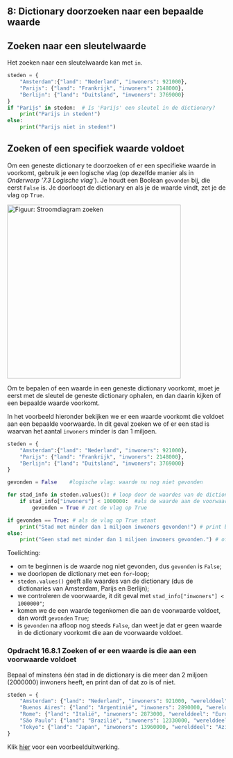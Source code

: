 <!-- Verbeterde versie van H16_IA_8_dictElementZoeken.md -->

## 8: Dictionary doorzoeken naar een bepaalde waarde

## Zoeken naar een sleutelwaarde
Het zoeken naar een sleutelwaarde kan met <code>in</code>.


```python
steden = {
    "Amsterdam":{"land": "Nederland", "inwoners": 921000},
    "Parijs": {"land": "Frankrijk", "inwoners": 2148000},
    "Berlijn": {"land": "Duitsland", "inwoners": 3769000}
}
if "Parijs" in steden:	# Is 'Parijs' een sleutel in de dictionary? 
    print("Parijs in steden!")
else:
    print("Parijs niet in steden!")

```



## Zoeken of een specifiek waarde voldoet
<p>Om een geneste dictionary te doorzoeken of er een specifieke waarde in voorkomt, gebruik je een logische vlag (op dezelfde manier als in <i>Onderwerp '7.3 Logische vlag'</i>). Je houdt een Boolean <code>gevonden</code> bij, die eerst <code>False</code> is. Je doorloopt de dictionary en als je de waarde vindt, zet je de vlag op <code>True</code>.</p>



<p><img src="https://course.cs.ru.nl/pythonVO/img/16.3_genesteDict_voorkomensTellen_stroomdiagram.png" alt="Figuur: Stroomdiagram zoeken" width="400"></p>

<p>Om te bepalen of een waarde in een geneste dictionary voorkomt, moet je eerst met de sleutel de geneste dictionary ophalen, en dan daarin kijken of een bepaalde waarde voorkomt.</p>


<p>In het voorbeeld hieronder bekijken we er een waarde voorkomt die voldoet aan een bepaalde voorwaarde. In dit geval zoeken we of er een stad is waarvan het aantal <code>inwoners</code> minder is dan 1 miljoen.</p>




```python
steden = {
    "Amsterdam":{"land": "Nederland", "inwoners": 921000},
    "Parijs": {"land": "Frankrijk", "inwoners": 2148000},
    "Berlijn": {"land": "Duitsland", "inwoners": 3769000}
}

gevonden = False	#logische vlag: waarde nu nog niet gevonden

for stad_info in steden.values(): # loop door de waardes van de dictionary
    if stad_info["inwoners"] < 1000000:  #als de waarde aan de voorwaarde voldoet
        gevonden = True # zet de vlag op True

if gevonden == True: # als de vlag op True staat
	print("Stad met minder dan 1 miljoen inwoners gevonden!") # print bevestiging dat waarde is gevonden
else:
	print("Geen stad met minder dan 1 miljoen inwoners gevonden.") # of print dat de waarde niet is gevonden

```


<p>Toelichting:
<ul>
    <li>om te beginnen is de waarde nog niet gevonden, dus <code>gevonden</code> is
        <code>False</code>;
    <li>we doorlopen de dictionary met een <code>for</code>-loop;</li>
    <li><code>steden.values()</code> geeft alle waardes van de dictionary (dus de dictionaries van Amsterdam, Parijs en Berlijn);
    <li>we controleren de voorwaarde, it dit geval met <code>stad_info["inwoners"] < 1000000"</code>;
    </li>
    <li>komen we de een waarde tegenkomen die aan de voorwaarde voldoet, dan wordt <code>gevonden</code>
        <code>True</code>;
    </li>
    <li>is <code>gevonden</code> na afloop nog steeds <code>False</code>, dan weet je dat er geen waarde in de dictionary voorkomt die aan de voorwaarde voldoet.</li>
</ul>
</p>


### Opdracht 16.8.1 Zoeken of er een waarde is die aan een voorwaarde voldoet

<p>Bepaal of minstens één stad in de dictionary is die meer dan 2 miljoen (2000000) inwoners heeft, en print dan of dat zo is of niet.</p>



```python
steden = {
    "Amsterdam": {"land": "Nederland", "inwoners": 921000, "werelddeel": "Europa"},
    "Buenos Aires": {"land": "Argentinië", "inwoners": 2890000, "werelddeel": "Zuid-Amerika"},
    "Rome": {"land": "Italië", "inwoners": 2873000, "werelddeel": "Europa"},
    "São Paulo": {"land": "Brazilië", "inwoners": 12330000, "werelddeel": "Zuid-Amerika"},
    "Tokyo": {"land": "Japan", "inwoners": 13960000, "werelddeel": "Azië"}
}
```

<p>Klik <a href="https://rweeda.github.io/PythonIA/docs/IA_H15_oplossingen.html#opgave1681">hier</a> voor een voorbeelduitwerking.</p>
<!-- ANTWOORD
steden = {
    "Amsterdam": {"land": "Nederland", "inwoners": 921000, "werelddeel": "Europa"},
    "Buenos Aires": {"land": "Argentinië", "inwoners": 2890000, "werelddeel": "Zuid-Amerika"},
    "Rome": {"land": "Italië", "inwoners": 2873000, "werelddeel": "Europa"},
    "São Paulo": {"land": "Brazilië", "inwoners": 12330000, "werelddeel": "Zuid-Amerika"},
    "Tokyo": {"land": "Japan", "inwoners": 13960000, "werelddeel": "Azië"}
}
gevonden = False	#logische vlag: waarde nu nog niet gevonden

for stad_info in steden.values():
    if stad_info["inwoners"] > 2000000:  #als de waarde aan de voorwaarde voldoet
        gevonden = True # zet de vlag op True

if gevonden == True: # als de vlag op True staat
	print("Stad met meer dan 2 miljoen inwoners gevonden!") # print bevestiging dat waarde is gevonden
else:
	print("Geen stad met meer dan 2 miljoen inwoners gevonden.") # of print dat de waarde niet is gevonden

-->


### Opdracht 16.8.2 Check op kleine groepen

<p>Schrijf code die met een logische vlag <code>gevonden</code> de dierentuin dictionary doorloopt, en deze op <code>True</code> zet als er voor een diersoort 3 of minder dieren zijn. Na afloop van de loop druk je af of er een waarde is gevonden dat aan de voorwaarde voldoet (dit laatste is al voor je voorgegeven).</p>


<p>De verwachte uitvoer is:<br>
<i> Diersoort met 3 of minder gevonden!</i></o>

```python
dierentuin = {
    "Leeuw": {"soort": "Zoogdier", "verblijf": "Savanne", "dieet": ["vlees"], "aantal": 2},
    "Pinguïn": {"soort": "Vogel", "verblijf": "Poolgebied", "dieet": ["vis", "kril"], "aantal": 15},
    "Python": {"soort": "Reptiel", "verblijf": "Terrarium", "dieet": ["muizen", "ratten"], "aantal": 3}
}
# HIER JE CODE SCHRIJVEN







if gevonden == True: # als de vlag op True staat
	print("Diersoort met 3 of minder gevonden!") # print bevestiging dat waarde is gevonden
else:
	print("Geen diersoort met 3 of minder gevonden.") # of print dat de waarde niet is gevonden


```

   


<p>Bekijk <a href="https://rweeda.github.io/PythonIA/docs/IA_H10_oplossingen.html#opgave1682" target="_blank">hier</a> de voorbeelduitwerking.</p>


<!-- ANTWOROD:

```python
dierentuin = {
    "Leeuw": {"soort": "Zoogdier", "verblijf": "Savanne", "dieet": ["vlees"], "aantal": 2},
    "Pinguïn": {"soort": "Vogel", "verblijf": "Poolgebied", "dieet": ["vis", "kril"], "aantal": 15},
    "Python": {"soort": "Reptiel", "verblijf": "Terrarium", "dieet": ["muizen", "ratten"], "aantal": 3}
}

gevonden = False	#logische vlag: waarde nu nog niet gevonden

for dier_info in dierentuin.values():
    if dier_info["aantal"] <= 3:  #als de waarde aan de voorwaarde voldoet
		gevonden = True # zet de vlag op True
if gevonden == True: # als de vlag op True staat
	print("Diersoort met 3 of minder gevonden!") # print bevestiging dat waarde is gevonden
else:
	print("Geen diersoort met 3 of minder gevonden.") # of print dat de waarde niet is gevonden
```

-->